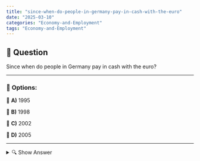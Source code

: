 ```yaml
---
title: "since-when-do-people-in-germany-pay-in-cash-with-the-euro"
date: "2025-03-10"
categories: "Economy-and-Employment"
tags: "Economy-and-Employment"
---
```


## 📌 **Question**

Since when do people in Germany pay in cash with the euro?



---

### 📝 **Options:**

🔘 **A)** 1995

🔘 **B)** 1998

🔘 **C)** 2002

🔘 **D)** 2005

---

<details>
  <summary>🔍 Show Answer</summary>

  <p>
💡  <b>Correct Answer:</b>  c
  </p>
  <p>
    📖<b>Explanation:</b>
    Germany introduced the euro as cash on 1 January 2002, replacing the Deutsche Mark. Since this date, citizens in Germany have been able to pay in cash with euro coins and notes. The introduction of the euro as a physical currency marked the end of the national currency and facilitated payment transactions within the eurozone.
  </p>
</details>
